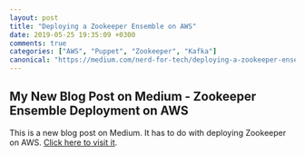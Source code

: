 ```yaml
---
layout: post
title: "Deploying a Zookeeper Ensemble on AWS"
date: 2019-05-25 19:35:09 +0300
comments: true
categories: ["AWS", "Puppet", "Zookeeper", "Kafka"]
canonical: "https://medium.com/nerd-for-tech/deploying-a-zookeeper-ensemble-on-aws-4de8224a1263"
---
```


## My New Blog Post on Medium - Zookeeper Ensemble Deployment on AWS

This is a new blog post on Medium. It has to do with deploying Zookeeper on AWS.
[Click here to visit it](https://medium.com/nerd-for-tech/deploying-a-zookeeper-ensemble-on-aws-4de8224a1263).
